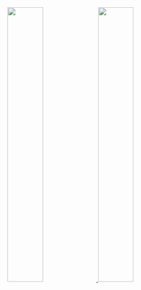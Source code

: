 <a href="https://chasa.wtf">
  <img width="40%" src="https://github-readme-stats.vercel.app/api?username=itschasa&count_private=true&show_icons=true&theme=midnight-purple&hide_border=true" />
  <img width="40%" src="https://github-readme-stats.vercel.app/api/top-langs/?username=itschasa&layout=compact&langs_count=8&theme=midnight-purple&hide_border=true&hide_title=true" />
</a>
